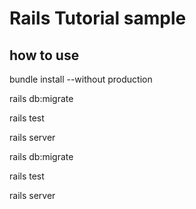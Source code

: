 # Rails Tutorial sample

## how to use

bundle install --without production

rails db:migrate

rails test

rails server

rails db:migrate

rails test

rails server
